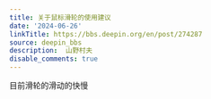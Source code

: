 ```yaml
---
title: 关于鼠标滑轮的使用建议
date: '2024-06-26'
linkTitle: https://bbs.deepin.org/en/post/274287
source: deepin_bbs
description:  山野村夫 
disable_comments: true
---
```

目前滑轮的滑动的快慢
